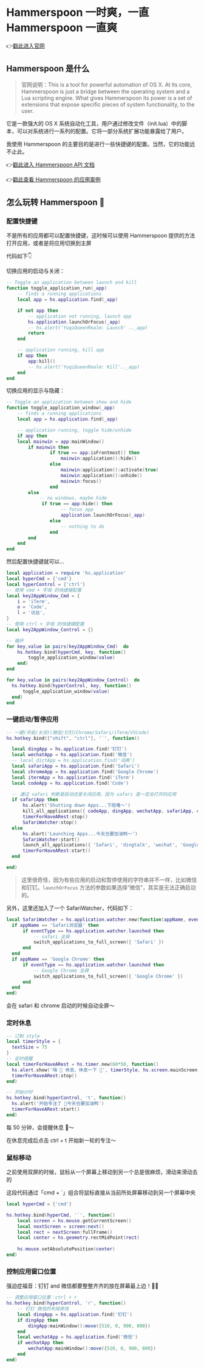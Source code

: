 # Hammerspoon 一时爽，一直 Hammerspoon 一直爽

👉[戳此进入官网](http://www.hammerspoon.org)

## Hammerspoon 是什么

> 官网说明：This is a tool for powerful automation of OS X. At its core, Hammerspoon is just a bridge between the operating system and a Lua scripting engine. What gives Hammerspoon its power is a set of extensions that expose specific pieces of system functionality, to the user.

它是一款强大的 OS X 系统自动化工具，用户通过修改文件（init.lua）中的脚本，可以对系统进行一系列的配置。它将一部分系统扩展功能暴露给了用户。

我使用 Hammerspoon 的主要目的是进行一些快捷键的配置。当然，它的功能远不止此。

👉[戳此进入 Hammerspoon API 文档](http://www.hammerspoon.org/docs/index.html)

👉[戳此查看 Hammerspoon 的应用案例](https://www.hammerspoon.org/Spoons/)

## 怎么玩转 Hammerspoon 🤔

### 配置快捷键

不是所有的应用都可以配置快捷键，这时候可以使用 Hammerspoon 提供的方法打开应用，或者是将应用切换到主屏

代码如下👇

切换应用的启动与关闭：

```lua
-- Toggle an application between launch and kill
function toggle_application_run(_app)
    -- finds a running applications
    local app = hs.application.find(_app)

    if not app then
        -- application not running, launch app
        hs.application.launchOrFocus(_app)
  	    -- hs.alert('YuqiQueenRealm: Launch' .._app)
        return
    end

    -- application running, kill app
    if app then
        app:kill()
        -- hs.alert('YuqiQueenRealm: Kill'.._app)
    end
end
```

切换应用的显示与隐藏：

```lua
-- Toggle an application between show and hide
function toggle_application_window(_app)
    -- finds a running applications
    local app = hs.application.find(_app)

    -- application running, toggle hide/unhide
    if app then
	local mainwin = app:mainWindow()
        if mainwin then
        		if true == app:isFrontmost() then
            		mainwin:application():hide()
        		else
            		mainwin:application():activate(true)
            		mainwin:application():unhide()
            		mainwin:focus()
        		end
    	else
	        -- no windows, maybe hide
       		 if true == app:hide() then
            		-- focus app
            		application.launchOrFocus(_app)
        		else
            		-- nothing to do
        		end
    	end
    end
end
```

然后配置快捷键就可以...

```lua
local application = require 'hs.application'
local hyperCmd = {'cmd'}
local hyperControl = {'ctrl'}
-- 使用 cmd + 字母 的快捷键配置
local key2AppWindow_Cmd = {
    i = 'iTerm',
    o = 'Code',
    l = '访达',
}
-- 使用 ctrl + 字母 的快捷键配置
local key2AppWindow_Control = {}

-- 循环
for key,value in pairs(key2AppWindow_Cmd)  do
    hs.hotkey.bind(hyperCmd, key, function()
        toggle_application_window(value)
    end)
end

for key,value in pairs(key2AppWindow_Control)  do
  hs.hotkey.bind(hyperControl, key, function()
      toggle_application_window(value)
  end)
end
```

### 一键启动/暂停应用

```lua
-- 一键(开启/关闭)(微信/钉钉/Chrome/Safari/iTerm/VSCode)
hs.hotkey.bind({"shift", "ctrl"}, '`', function()

  local dingApp = hs.application.find('钉钉')
  local wechatApp = hs.application.find('微信')
  -- local dictApp = hs.application.find('词典')
  local safariApp = hs.application.find('Safari')
  local chromeApp = hs.application.find('Google Chrome')
  local itermApp = hs.application.find('iTerm')
  local codeApp = hs.application.find('Code')

  -- 通过 safari 判断是启动还是关闭应用，因为 safari 是一定会打开的应用
  if safariApp then
      hs.alert('Shutting down Apps...下班噜～')
      kill_all_applications({ codeApp, dingApp, wechatApp, safariApp, chromeApp, itermApp })
      timerForHaveARest:stop()
      SafariWatcher:stop()
  else
      hs.alert('Launching Apps...今天也要加油鸭～')
      SafariWatcher:start()
      launch_all_applications({ 'Safari', 'dingtalk', 'wechat', 'Google Chrome', 'iTerm' })
      timerForHaveARest:start()
  end

end)
```

> 这里很奇怪，因为有些应用的启动和暂停使用的字符串并不一样，比如微信和钉钉。`launchOrFocus` 方法的参数如果选择“微信”，其实是无法正确启动的。

另外，这里还加入了一个 SafariWatcher，代码如下：

```lua
local SafariWatcher = hs.application.watcher.new(function(appName, eventType, appObject)
  if appName == 'Safari浏览器' then
      if eventType == hs.application.watcher.launched then
          -- safari 全屏
          switch_applications_to_full_screen({ 'Safari' })
      end
  end
  if appName == 'Google Chrome' then
      if eventType == hs.application.watcher.launched then
          -- Google Chrome 全屏
          switch_applications_to_full_screen({ 'Google Chrome' })
      end
  end
end)
```

会在 safari 和 chrome 启动的时候自动全屏～

### 定时休息

```lua
-- 订制 style
local timerStyle = {
  textSize = 75
}
-- 定时提醒
local timerForHaveARest = hs.timer.new(60*50, function()
  hs.alert.show('嗨 🌸 休息、休息一下 🎉', timerStyle, hs.screen.mainScreen(), 10)
  timerForHaveARest:stop()
end)

-- 开始计时
hs.hotkey.bind(hyperControl, 't', function()
  hs.alert('开始专注了 🌸今天也要加油鸭')
  timerForHaveARest:start()
end)
```

每 50 分钟，会提醒休息 🙌～

在休息完成后点击 ctrl + t 开始新一轮的专注～

### 鼠标移动

之前使用双屏的时候，鼠标从一个屏幕上移动到另一个总是很麻烦，滑动来滑动去的

这段代码通过「cmd + `」组合将鼠标直接从当前所处屏幕移动到另一个屏幕中央

```lua
local hyperCmd = {'cmd'}

hs.hotkey.bind(hyperCmd, '`', function()
    local screen = hs.mouse.getCurrentScreen()
    local nextScreen = screen:next()
    local rect = nextScreen:fullFrame()
    local center = hs.geometry.rectMidPoint(rect)
 
    hs.mouse.setAbsolutePosition(center)
end)
```

### 控制应用窗口位置

强迫症福音：钉钉 and 微信都要整整齐齐的放在屏幕最上边！🙋‍♀️

```lua
-- 调整应用窗口位置：ctrl + r
hs.hotkey.bind(hyperControl, 'r', function()
    -- 钉钉 微信的布局修改
    local dingApp = hs.application.find('钉钉')
    if dingApp then
        dingApp:mainWindow():move({510, 0, 900, 800})
    end
    local wechatApp = hs.application.find('微信')
    if wechatApp then
        wechatApp:mainWindow():move({510, 0, 900, 800})
    end
end)
```
